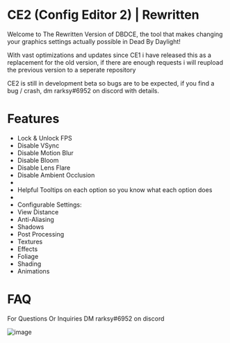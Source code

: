 # CE2 (Config Editor 2) | Rewritten
Welcome to The Rewritten Version of DBDCE, the tool that makes changing your graphics settings actually possible in Dead By Daylight!

With vast optimizations and updates since CE1 i have released this as a replacement for the old version, if there are enough requests i will reupload the previous version to a seperate repository

CE2 is still in development beta so bugs are to be expected, if you find a bug / crash, dm rarksy#6952 on discord with details.

# Features

- Lock & Unlock FPS
- Disable VSync
- Disable Motion Blur
- Disable Bloom
- Disable Lens Flare
- Disable Ambient Occlusion
-
- Helpful Tooltips on each option so you know what each option does
-
- Configurable Settings:
- View Distance
- Anti-Aliasing
- Shadows
- Post Processing
- Textures
- Effects
- Foliage
- Shading
- Animations

# FAQ

For Questions Or Inquiries DM rarksy#6952 on discord

![image](https://user-images.githubusercontent.com/70506725/174428066-68210bf6-ce98-45f6-9307-f326935b9b0c.png)

